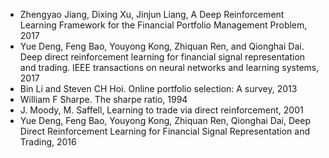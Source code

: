 * Zhengyao Jiang, Dixing Xu, Jinjun Liang, A Deep Reinforcement Learning Framework for the Financial Portfolio Management Problem, 2017
* Yue Deng, Feng Bao, Youyong Kong, Zhiquan Ren, and Qionghai Dai. Deep direct reinforcement learning for financial signal representation and trading. IEEE transactions on neural networks and learning systems, 2017
* Bin Li and Steven CH Hoi. Online portfolio selection: A survey, 2013
* William F Sharpe. The sharpe ratio, 1994
* J. Moody, M. Saffell, Learning to trade via direct reinforcement, 2001
* Yue Deng, Feng Bao, Youyong Kong, Zhiquan Ren, Qionghai Dai, Deep Direct Reinforcement Learning for Financial Signal Representation and Trading, 2016
